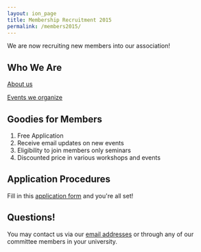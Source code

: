 ```yaml
---
layout: ion_page
title: Membership Recruitment 2015
permalink: /members2015/
---
```


We are now recruiting new members into our association!

## Who We Are
[About us](http://ssahk.org/about/)

[Events we organize](http://ssahk.org/events/)

## Goodies for Members
1. Free Application
2. Receive email updates on new events
3. Eligibility to join members only seminars
4. Discounted price in various workshops and events

## Application Procedures
Fill in this [application form](https://docs.google.com/forms/d/18zJHbSdfCyXSFBurVim_09BJkzl6WPBq6pLLCrw2omY/viewform?edit_requested=true) and you're all set!

## Questions!
You may contact us via our [email addresses](http://ssahk.org/contact-us/) or through any of our committee members in your university.
